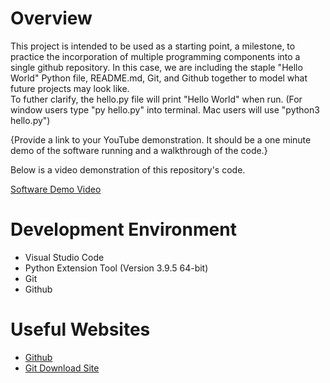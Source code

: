 # Overview

This project is intended to be used as a starting point, a milestone, to practice the incorporation of multiple programming components into a single github repository. In this case, we are including the staple "Hello World" Python file, README.md, Git, and Github together to model what future projects may look like.
<br/>
To futher clarify, the hello.py file will print "Hello World" when run. (For window users type "py hello.py" into terminal. Mac users will use "python3 hello.py")


{Provide a link to your YouTube demonstration.  It should be a one minute demo of the software running and a walkthrough of the code.}

Below is a video demonstration of this repository's code.

[Software Demo Video](http://youtube.link.goes.here)

# Development Environment

* Visual Studio Code
* Python Extension Tool (Version 3.9.5 64-bit)
* Git
* Github

# Useful Websites

* [Github](https://github.com)
* [Git Download Site](https://git-scm.com/download)